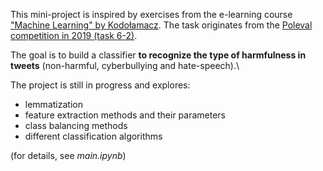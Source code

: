 This mini-project is inspired by exercises from the e-learning course ["Machine Learning" by Kodołamacz](https://machinelearning.kodolamacz.pl/). The task originates from the [Poleval competition in 2019 (task 6-2)](https://2019.poleval.pl/index.php/tasks/task6).

The goal is to build a classifier **to recognize the type of harmfulness in tweets** (non-harmful, cyberbullying and hate-speech).\

The project is still in progress and explores:

* lemmatization
* feature extraction methods and their parameters
* class balancing methods
* different classification algorithms

(for details, see *main.ipynb*)